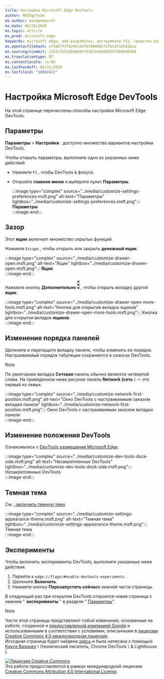 ```yaml
---
title: Настройка Microsoft Edge DevTools
author: MSEdgeTeam
ms.author: msedgedevrel
ms.date: 08/28/2020
ms.topic: article
ms.prod: microsoft-edge
keywords: microsoft edge, веб-разработка, инструменты f12, средства разработчика
ms.openlocfilehash: e726b7f3f6245cb6f6798669c73fb14718542baa
ms.sourcegitcommit: 1251c555c6b4db8ef8187ed94d8832fdb89d03b8
ms.translationtype: MT
ms.contentlocale: ru-RU
ms.lasthandoff: 08/31/2020
ms.locfileid: "10982412"
---
```

<!-- Copyright Kayce Basques 

   Licensed under the Apache License, Version 2.0 (the "License");
   you may not use this file except in compliance with the License.
   You may obtain a copy of the License at

       https://www.apache.org/licenses/LICENSE-2.0

   Unless required by applicable law or agreed to in writing, software
   distributed under the License is distributed on an "AS IS" BASIS,
   WITHOUT WARRANTIES OR CONDITIONS OF ANY KIND, either express or implied.
   See the License for the specific language governing permissions and
   limitations under the License.  -->





# Настройка Microsoft Edge DevTools   

  

На этой странице перечислены способы настройки Microsoft Edge DevTools.  

## Параметры   

**Параметры**  >  **Настройки** . доступно множество вариантов настройки DevTools.  

Чтобы открыть параметры, выполните одно из указанных ниже действий.  

*   Нажмите `F1` , чтобы DevTools в фокусе.  
*   Откройте **главное меню** и выберите пункт **Параметры**.  
    
    :::image type="complex" source="../media/customize-settings-preferences.msft.png" alt-text="Параметры" lightbox="../media/customize-settings-preferences.msft.png":::
       **Параметры**  
    :::image-end:::  
    
## Зазор   

Этот **ящик** включает множество скрытых функций.  

Нажмите `Escape` , чтобы открыть или закрыть **денежный ящик**.  

:::image type="complex" source="../media/customize-drawer-open.msft.png" alt-text="Ящик" lightbox="../media/customize-drawer-open.msft.png":::
   **Ящик**  
:::image-end:::  

Нажмите кнопку **Дополнительно** ![ ][ImageMoreIcon] , чтобы открыть вкладку другой **ящик** .  

:::image type="complex" source="../media/customize-drawer-open-more-tools.msft.png" alt-text="Кнопка для открытия вкладок ящиков" lightbox="../media/customize-drawer-open-more-tools.msft.png":::
   Кнопка для открытия вкладок **ящиков**  
:::image-end:::  

## Изменение порядка панелей   

Щелкните и перетащите вкладку панели, чтобы изменить ее порядок.  Настраиваемый порядок табуляции сохраняется в сеансах DevTools.  

> [!NOTE]
> По умолчанию вкладка **Сетевая** панель обычно является четвертой слева.  На приведенном ниже рисунке панель **Network (сеть** ) — это первый из левых.  

:::image type="complex" source="../media/customize-network-first-position.msft.png" alt-text="Окно DevTools с настраиваемым заказом вкладки панели" lightbox="../media/customize-network-first-position.msft.png":::
   Окно DevTools с настраиваемым заказом вкладки панели  
:::image-end:::  

## Изменение положения DevTools   

Ознакомьтесь с [DevTools размещения Microsoft Edge][DevToolsPlacement].  

:::image type="complex" source="../media/customize-dev-tools-dock-side.msft.png" alt-text="Незакрепленные DevTools" lightbox="../media/customize-dev-tools-dock-side.msft.png":::
   Незакрепленные DevTools  
:::image-end:::  

## Темная тема   

См. [: включить темную тему][DarkTheme].  

:::image type="complex" source="../media/customize-settings-appearance-theme.msft.png" alt-text="Темная тема" lightbox="../media/customize-settings-appearance-theme.msft.png":::
   Темная тема  
:::image-end:::  

## Эксперименты   

Чтобы включить эксперименты DevTools, выполните указанные ниже действия.  

1.  Перейти к `edge://flags/#enable-devtools-experiments` .  
1.  Щелкните **Включить**.  
1.  Нажмите кнопку **Перезапустить сейчас**в нижней части страницы.  

В следующий раз при открытии DevTools откроется новая страница с именем " **эксперименты** " в разделе " [Параметры](#settings)".  

<!--  
   

  
-->  

<!-- image links -->  

[ImageMoreIcon]: ../media/more-icon.msft.png  

<!-- links -->  

[DevToolsPlacement]: ./placement.md "Изменение положения Microsoft Edge DevTools | Документы Microsoft"  
[DarkTheme]: ./dark-theme.md "Включить темную тему в Microsoft Edge DevTools | Документы Microsoft"  

> [!NOTE]
> Части этой страницы представляют собой изменения, основанные на работе, созданной и [предоставленной компанией Google][GoogleSitePolicies] и использованными в соответствии с условиями, описанными в [лицензии Creative Commons 4,0 международная лицензия][CCA4IL].  
> Исходная страница будет найдена [здесь](https://developers.google.com/web/tools/chrome-devtools/customize/index) и была написана с помощью [Kayce Basques][KayceBasques] \ (технический писатель, Chrome DevTools \ & Lighthouse \).  

[![Лицензия Creative Commons][CCby4Image]][CCA4IL]  
Эта работа предоставляется в рамках международной лицензии [Creative Commons Attribution 4.0 International License][CCA4IL].  

[CCA4IL]: https://creativecommons.org/licenses/by/4.0  
[CCby4Image]: https://i.creativecommons.org/l/by/4.0/88x31.png  
[GoogleSitePolicies]: https://developers.google.com/terms/site-policies  
[KayceBasques]: https://developers.google.com/web/resources/contributors/kaycebasques  
